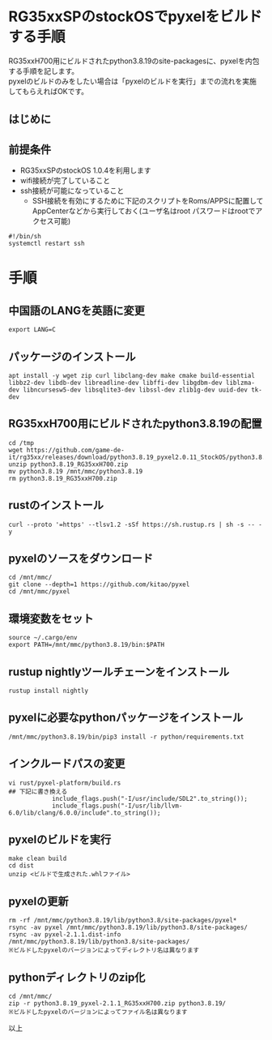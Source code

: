 # RG35xxSPのstockOSでpyxelをビルドする手順

RG35xxH700用にビルドされたpython3.8.19のsite-packagesに、pyxelを内包する手順を記します。  
pyxelのビルドのみをしたい場合は「pyxelのビルドを実行」までの流れを実施してもらえればOKです。

## はじめに

## 前提条件
- RG35xxSPのstockOS 1.0.4を利用します
- wifi接続が完了していること
- ssh接続が可能になっていること
  - SSH接続を有効にするために下記のスクリプトをRoms/APPSに配置してAppCenterなどから実行しておく(ユーザ名はroot パスワードはrootでアクセス可能)
```
#!/bin/sh
systemctl restart ssh
```

# 手順
## 中国語のLANGを英語に変更
```
export LANG=C
```

## パッケージのインストール
```
apt install -y wget zip curl libclang-dev make cmake build-essential libbz2-dev libdb-dev libreadline-dev libffi-dev libgdbm-dev liblzma-dev libncursesw5-dev libsqlite3-dev libssl-dev zlib1g-dev uuid-dev tk-dev
```

## RG35xxH700用にビルドされたpython3.8.19の配置
```
cd /tmp
wget https://github.com/game-de-it/rg35xx/releases/download/python3.8.19_pyxel2.0.11_StockOS/python3.8.19_RG35xxH700.zip
unzip python3.8.19_RG35xxH700.zip
mv python3.8.19 /mnt/mmc/python3.8.19
rm python3.8.19_RG35xxH700.zip
```

## rustのインストール
```
curl --proto '=https' --tlsv1.2 -sSf https://sh.rustup.rs | sh -s -- -y
```

## pyxelのソースをダウンロード
```
cd /mnt/mmc/
git clone --depth=1 https://github.com/kitao/pyxel
cd /mnt/mmc/pyxel
```

## 環境変数をセット
```
source ~/.cargo/env
export PATH=/mnt/mmc/python3.8.19/bin:$PATH
```

## rustup nightlyツールチェーンをインストール
```
rustup install nightly
```

## pyxelに必要なpythonパッケージをインストール
```
/mnt/mmc/python3.8.19/bin/pip3 install -r python/requirements.txt
```

## インクルードパスの変更
```
vi rust/pyxel-platform/build.rs
## 下記に書き換える
            include_flags.push("-I/usr/include/SDL2".to_string());
            include_flags.push("-I/usr/lib/llvm-6.0/lib/clang/6.0.0/include".to_string());
```

## pyxelのビルドを実行
```
make clean build
cd dist
unzip <ビルドで生成された.whlファイル>
```

## pyxelの更新
```
rm -rf /mnt/mmc/python3.8.19/lib/python3.8/site-packages/pyxel*
rsync -av pyxel /mnt/mmc/python3.8.19/lib/python3.8/site-packages/
rsync -av pyxel-2.1.1.dist-info /mnt/mmc/python3.8.19/lib/python3.8/site-packages/
※ビルドしたpyxelのバージョンによってディレクトリ名は異なります
```

## pythonディレクトリのzip化
```
cd /mnt/mmc/
zip -r python3.8.19_pyxel-2.1.1_RG35xxH700.zip python3.8.19/
※ビルドしたpyxelのバージョンによってファイル名は異なります
```

以上
